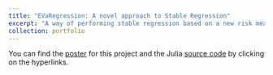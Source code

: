 ```yaml
---
title: "EVaRegression: A novel approach to Stable Regression"
excerpt: "A way of performing stable regression based on a new risk measure, the Entropic Value at Risk (EVaR), instead of the Conditional Value at Risk (CVaR) used in (Bertsimas and Paskov, 2019)."
collection: portfolio
---
```

You can find the [poster](/images/EVaR_ML_Project.pdf) for this project and the Julia [source code](https://github.com/hamzatazib/EVaRegression) by clicking on the hyperlinks.
